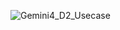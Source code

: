 ![Gemini4_D2_Usecase](https://github.com/user-attachments/assets/3d9f3a98-0c1f-48e1-8370-0961172c2018)
